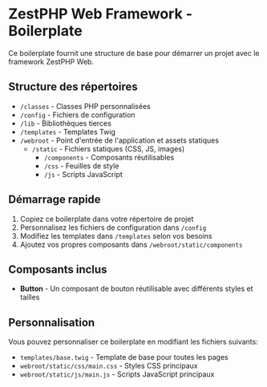 # ZestPHP Web Framework - Boilerplate

Ce boilerplate fournit une structure de base pour démarrer un projet avec le framework ZestPHP Web.

## Structure des répertoires

- `/classes` - Classes PHP personnalisées
- `/config` - Fichiers de configuration
- `/lib` - Bibliothèques tierces
- `/templates` - Templates Twig
- `/webroot` - Point d'entrée de l'application et assets statiques
  - `/static` - Fichiers statiques (CSS, JS, images)
    - `/components` - Composants réutilisables
    - `/css` - Feuilles de style
    - `/js` - Scripts JavaScript

## Démarrage rapide

1. Copiez ce boilerplate dans votre répertoire de projet
2. Personnalisez les fichiers de configuration dans `/config`
3. Modifiez les templates dans `/templates` selon vos besoins
4. Ajoutez vos propres composants dans `/webroot/static/components`

## Composants inclus

- **Button** - Un composant de bouton réutilisable avec différents styles et tailles

## Personnalisation

Vous pouvez personnaliser ce boilerplate en modifiant les fichiers suivants:

- `templates/base.twig` - Template de base pour toutes les pages
- `webroot/static/css/main.css` - Styles CSS principaux
- `webroot/static/js/main.js` - Scripts JavaScript principaux
